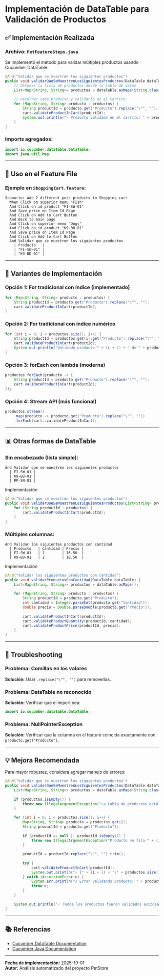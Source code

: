 # Implementación de DataTable para Validación de Productos

## ✅ Implementación Realizada

### Archivo: `PetFeatureSteps.java`

Se implementó el método para validar múltiples productos usando Cucumber DataTable:

```java
@And("Validar que se muestren los siguientes productos")
public void validarQueSeMuestrenLosSiguientesProductos(DataTable dataTable) {
    // Obtener la lista de productos desde la tabla de datos
    List<Map<String, String>> productos = dataTable.asMaps(String.class, String.class);
    
    // Recorrer cada producto y validarlo en el carrito
    for (Map<String, String> producto : productos) {
        String productId = producto.get("Producto").replace("\"", ""); // Remover comillas
        cart.validateProductInCart(productId);
        System.out.println("✓ Producto validado en el carrito: " + productId);
    }
}
```

### Imports agregados:
```java
import io.cucumber.datatable.DataTable;
import java.util.Map;
```

---

## 📝 Uso en el Feature File

### Ejemplo en `ShoppingCart.feature`:

```gherkin
Scenario: Add 2 different pets products to Shopping cart
  When Click on superior menu "Fish"
  And Click on id product "FI-SW-01"
  And Save price on Item Id Page
  And Click on Add to Cart Button
  And Back to main page
  And Click on superior menu "Dogs"
  And Click on id product "K9-BD-01"
  And Save price on Item Id Page
  And Click on Add to Cart Button
  And Validar que se muestren los siguientes productos
    | Producto   |
    | "FI-SW-01" |
    | "K9-BD-01" |
```

---

## 🔄 Variantes de Implementación

### Opción 1: For tradicional con índice (implementado)
```java
for (Map<String, String> producto : productos) {
    String productId = producto.get("Producto").replace("\"", "");
    cart.validateProductInCart(productId);
}
```

### Opción 2: For tradicional con índice numérico
```java
for (int i = 0; i < productos.size(); i++) {
    String productId = productos.get(i).get("Producto").replace("\"", "");
    cart.validateProductInCart(productId);
    System.out.println("Validado producto " + (i + 1) + " de " + productos.size());
}
```

### Opción 3: forEach con lambda (moderna)
```java
productos.forEach(producto -> {
    String productId = producto.get("Producto").replace("\"", "");
    cart.validateProductInCart(productId);
});
```

### Opción 4: Stream API (más funcional)
```java
productos.stream()
    .map(producto -> producto.get("Producto").replace("\"", ""))
    .forEach(cart::validateProductInCart);
```

---

## 📊 Otras formas de DataTable

### Sin encabezado (lista simple):
```gherkin
And Validar que se muestren los siguientes productos
  | FI-SW-01 |
  | K9-BD-01 |
  | RP-SN-01 |
```

Implementación:
```java
@And("Validar que se muestren los siguientes productos")
public void validarQueSeMuestrenLosSiguientesProductos(List<String> productos) {
    for (String productId : productos) {
        cart.validateProductInCart(productId);
    }
}
```

### Múltiples columnas:
```gherkin
And Validar los siguientes productos con cantidad
  | Producto   | Cantidad | Precio |
  | FI-SW-01   | 1        | 16.50  |
  | K9-BD-01   | 2        | 18.50  |
```

Implementación:
```java
@And("Validar los siguientes productos con cantidad")
public void validarProductosConCantidad(DataTable dataTable) {
    List<Map<String, String>> productos = dataTable.asMaps();
    
    for (Map<String, String> producto : productos) {
        String productId = producto.get("Producto");
        int cantidad = Integer.parseInt(producto.get("Cantidad"));
        double precio = Double.parseDouble(producto.get("Precio"));
        
        cart.validateProductInCart(productId);
        cart.validateProductQuantity(productId, cantidad);
        cart.validateProductPrice(productId, precio);
    }
}
```

---

## 🐛 Troubleshooting

### Problema: Comillas en los valores
**Solución:** Usar `.replace("\"", "")` para removerlas.

### Problema: DataTable no reconocido
**Solución:** Verificar que el import sea:
```java
import io.cucumber.datatable.DataTable;
```

### Problema: NullPointerException
**Solución:** Verificar que la columna en el feature coincida exactamente con `producto.get("Producto")`.

---

## 💡 Mejora Recomendada

Para mayor robustez, considera agregar manejo de errores:

```java
@And("Validar que se muestren los siguientes productos")
public void validarQueSeMuestrenLosSiguientesProductos(DataTable dataTable) {
    List<Map<String, String>> productos = dataTable.asMaps(String.class, String.class);
    
    if (productos.isEmpty()) {
        throw new IllegalArgumentException("La tabla de productos está vacía");
    }
    
    for (int i = 0; i < productos.size(); i++) {
        Map<String, String> producto = productos.get(i);
        String productId = producto.get("Producto");
        
        if (productId == null || productId.isEmpty()) {
            throw new IllegalArgumentException("Producto en fila " + (i + 1) + " está vacío");
        }
        
        productId = productId.replace("\"", "").trim();
        
        try {
            cart.validateProductInCart(productId);
            System.out.println("✓ [" + (i + 1) + "/" + productos.size() + "] Producto validado: " + productId);
        } catch (AssertionError e) {
            System.err.println("✗ Error validando producto: " + productId);
            throw e;
        }
    }
    
    System.out.println("✅ Todos los productos fueron validados exitosamente");
}
```

---

## 📚 Referencias

- [Cucumber DataTable Documentation](https://cucumber.io/docs/cucumber/api/#data-tables)
- [Cucumber Java Documentation](https://cucumber.io/docs/cucumber/api/#java)

---

**Fecha de implementación:** 2025-10-01  
**Autor:** Análisis automatizado del proyecto PetStore
